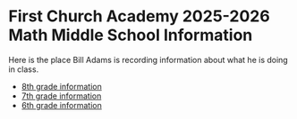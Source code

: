# First Church Academy 2025-2026 Math Middle School Information

Here is the place Bill Adams is recording information about what
he is doing in class.

* [8th grade information](grade8.md)
* [7th grade information](grade7.md)
* [6th grade information](grade6.md)